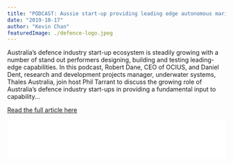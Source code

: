 ```yaml
---
title: "PODCAST: Aussie start-up providing leading edge autonomous maritime capability – Robert Dane, OCIUS, and Daniel Dent, Thales"
date: "2019-10-17"
author: "Kevin Chan"
featuredImage: ./defence-logo.jpeg
---
```

Australia’s defence industry start-up ecosystem is steadily growing with a number of stand out performers designing, building and testing leading-edge capabilities. In this podcast, Robert Dane, CEO of OCIUS, and Daniel Dent, research and development projects manager, underwater systems, Thales Australia, join host Phil Tarrant to discuss the growing role of Australia’s defence industry start-ups in providing a fundamental input to capability...

[Read the full article here](https://www.defenceconnect.com.au/maritime-antisub/4896-podcast-aussie-start-up-providing-leading-edge-autonomous-maritime-capability-robert-dane-ceo-ocius-technologies)

<iframe style="border: none" src="//html5-player.libsyn.com/embed/episode/id/11511875/height/90/theme/custom/thumbnail/yes/direction/backward/render-playlist/no/custom-color/00417f/" height="90" width="100%" scrolling="no"  allowfullscreen webkitallowfullscreen mozallowfullscreen oallowfullscreen msallowfullscreen></iframe>


